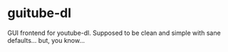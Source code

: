 guitube-dl
==========
GUI frontend for youtube-dl.
Supposed to be clean and simple
with sane defaults... but, you know...